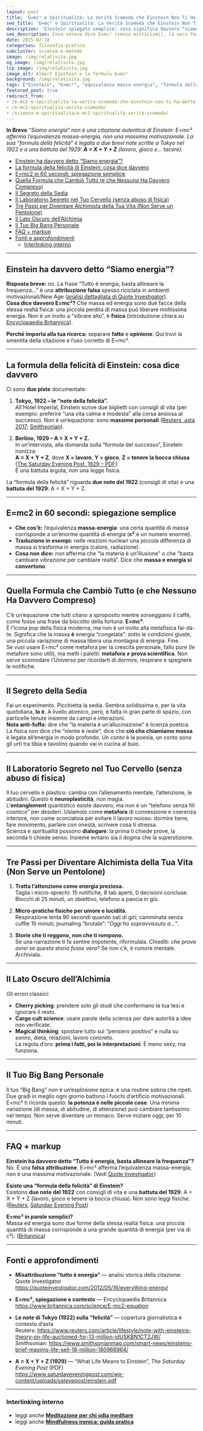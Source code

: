 ```yaml
---
layout: post
title: 'E=mc² e Spiritualità: La Verità Scomoda che Einstein Non Ti Ha Detto (Con Umorismo)'
seo_title: 'E=mc² e Spiritualità: La Verità Scomoda che Einstein Non Ti Ha Detto (Con Umorismo)'
description: 'Einstein spiegato semplice: cosa significa davvero “siamo energia” e qual è la sua formula della felicità. Fonti verificate, snippet chiari e zero fuffa.'
seo_description: Cosa voleva dire E=mc² (senza misticismi), la vera formula della felicità di Einstein (1922 + A=X+Y+Z) e perché 'siamo energia' è spesso una citazione apocrifa.
date: 2025-02-18 
categories: filosofia-pratica
subcluster: scienza-e-metodo
image: /img/relativita.jpg
og_image: /img/relativita.jpg
lcp_image: /img/relativita.jpg
image_alt: Albert Einstein e la formula E=mc²
background: /img/relativita.jpg
tags: ["Einstein", "E=mc²", "equivalenza massa-energia", "formula della felicità", "fact-check"]
featured_post: true
redirect_from:
- /e-mc2-e-spiritualita-la-verita-scomoda-che-einstein-non-ti-ha-detto-con-umorismo/
- /e-mc2-spiritualita-verita-scomoda/
- /scienza-e-spiritualita/e-mc2-spiritualita-verita-scomoda/
---
```

 
**In Breve**  *“Siamo energia” non è una citazione autentica di Einstein: E=mc² afferma l’equivalenza massa-energia, non una massima motivazionale. La sua “formula della felicità” è legata a due brevi note scritte a Tokyo nel 1922 e a una battuta del 1929: **A = X + Y + Z** (lavoro, gioco e… tacere).*

- [Einstein ha davvero detto “Siamo energia”?](#einstein-ha-davvero-detto-siamo-energia)
- [La formula della felicità di Einstein: cosa dice davvero](#la-formula-della-felicità-di-einstein-cosa-dice-davvero)
- [E=mc2 in 60 secondi: spiegazione semplice](#emc2-in-60-secondi-spiegazione-semplice)
- [Quella Formula che Cambiò Tutto (e che Nessuno Ha Davvero Compreso)](#quella-formula-che-cambiò-tutto-e-che-nessuno-ha-davvero-compreso)
- [Il Segreto della Sedia](#il-segreto-della-sedia)
- [Il Laboratorio Segreto nel Tuo Cervello (senza abuso di fisica)](#il-laboratorio-segreto-nel-tuo-cervello-senza-abuso-di-fisica)
- [Tre Passi per Diventare Alchimista della Tua Vita (Non Serve un Pentolone)](#tre-passi-per-diventare-alchimista-della-tua-vita-non-serve-un-pentolone)
- [Il Lato Oscuro dell’Alchimia](#il-lato-oscuro-dellalchimia)
- [Il Tuo Big Bang Personale](#il-tuo-big-bang-personale)
- [FAQ + markup](#faq--markup)
- [Fonti e approfondimenti](#fonti-e-approfondimenti)
  - [Interlinking interno](#interlinking-interno)

---

## Einstein ha davvero detto “Siamo energia”?

**Risposta breve:** no. La frase “Tutto è energia, basta allineare la frequenza…” è una **attribuzione falsa** spesso riciclata in ambienti motivazionali/New Age ([analisi dettagliata di Quote Investigator](https://quoteinvestigator.com/2012/05/16/everything-energy/)).  
**Cosa dice davvero E=mc²?** Che massa ed energia sono due facce della stessa realtà fisica: una piccola perdita di massa può liberare moltissima energia. Non è un invito a “vibrare alto”, è **fisica** (introduzione chiara su [Encyclopaedia Britannica](https://www.britannica.com/science/E-mc2-equation)).

**Perché importa alla tua ricerca:** separare **fatto** e **opinione**. Qui trovi la smentita della citazione e l’uso corretto di E=mc².

---

## La formula della felicità di Einstein: cosa dice davvero

Ci sono **due piste** documentate:

1. **Tokyo, 1922 – le “note della felicità”.**  
   All’Hotel Imperial, Einstein scrive due biglietti con consigli di vita (per esempio: preferire “una vita calma e modesta” alla corsa ansiosa al successo). Non è un’equazione: sono **massime personali** ([Reuters, asta 2017](https://www.reuters.com/article/lifestyle/note-with-einsteins-theory-on-life-auctioned-for-13-million-idUSKBN1CT2JW/); [Smithsonian](https://www.smithsonianmag.com/smart-news/einsteins-brief-maxims-life-sell-18-million-180966964/)).

2. **Berlino, 1929 – A = X + Y + Z.**  
   In un’intervista, alla domanda sulla “formula del successo”, Einstein ironizza:  
   **A = X + Y + Z**, dove **X = lavoro**, **Y = gioco**, **Z = tenere la bocca chiusa** ([The Saturday Evening Post, 1929 – PDF](https://www.saturdayeveningpost.com/wp-content/uploads/satevepost/einstein.pdf)).  
   È una battuta arguta, non una legge fisica.

La “formula della felicità” riguarda **due note del 1922** (consigli di vita) e una **battuta del 1929**: A = X + Y + Z.

---

## E=mc2 in 60 secondi: spiegazione semplice

- **Che cos’è:** l’equivalenza **massa-energia**: una certa quantità di massa corrisponde a un’enorme quantità di energia (**c²** è un numero enorme).  
- **Traduzione in esempi:** nelle reazioni nucleari una piccola differenza di massa si trasforma in energia (calore, radiazione).  
- **Cosa **non** dice:** non afferma che “la materia è un’illusione” o che “basta cambiare vibrazione per cambiare realtà”. Dice che **massa e energia si convertono**.

---

## Quella Formula che Cambiò Tutto (e che Nessuno Ha Davvero Compreso)

C’è un’equazione che tutti citano a sproposito mentre sorseggiano il caffè, come fosse una frase da biscotto della fortuna: **E=mc²**.  
È l’icona pop della fisica moderna, ma non è un invito alla metafisica fai-da-te. Significa che la massa **è** energia “congelata”: sotto le condizioni giuste, una piccola variazione di massa libera una montagna di energia. Fine.  
Se vuoi usare E=mc² come metafora per la crescita personale, fallo pure (le metafore sono utili), ma metti i paletti: **metafora ≠ prova scientifica**. Non serve scomodare l’Universo per ricordarti di dormire, respirare e spegnere le notifiche.

---

## Il Segreto della Sedia

Fai un esperimento. Picchietta la sedia. Sembra solidissima e, per la vita quotidiana, **lo è**. A livello atomico, però, è fatta in gran parte di spazio, con particelle tenute insieme da campi e interazioni.  
**Nota anti-fuffa:** dire che “la materia è un’allucinazione” è licenza poetica. La fisica non dice che “niente è reale”; dice che **ciò che chiamiamo massa** è legata all’energia in modo profondo. Un conto è la poesia, un conto sono gli urti tra tibia e tavolino quando vai in cucina al buio.

---

## Il Laboratorio Segreto nel Tuo Cervello (senza abuso di fisica)

Il tuo cervello è plastico: cambia con l’allenamento mentale, l’attenzione, le abitudini. Questo è **neuroplasticità**, non magia.  
L’**entanglement** quantistico esiste davvero, ma non è un “telefono senza fili cosmico” per desideri. Usiamolo come **metafora** di connessione e coerenza interiore, non come scorciatoia per evitare il lavoro noioso: dormire bene, fare movimento, parlare con onestà, scrivere cosa ti stressa.  
Scienza e spiritualità possono **dialogare**: la prima ti chiede prove, la seconda ti chiede senso. Insieme evitano sia il dogma che la superstizione.

---

## Tre Passi per Diventare Alchimista della Tua Vita (Non Serve un Pentolone)

1. **Tratta l’attenzione come energia preziosa.**  
   Taglia i micro-sprechi: 15 notifiche, 8 tab aperti, 0 decisioni concluse. Blocchi di 25 minuti, un obiettivo, telefono a pancia in giù.

2. **Micro-pratiche fisiche per umore e lucidità.**  
   Respirazione lenta 90 secondi quando sali di giri; camminata senza cuffie 10 minuti; journaling “brutale”: *“Oggi ho sopravvissuto a…”*.

3. **Storie che ti reggono, non che ti rompono.**  
   Se una narrazione ti fa sentire impotente, riformulala. Chiediti: *che prova avrei se questa storia fosse vera?* Se non c’è, è rumore mentale. Archiviala.

---

## Il Lato Oscuro dell’Alchimia

Gli errori classici:  
- **Cherry picking**: prendere solo gli studi che confermano la tua tesi e ignorare il resto.  
- **Cargo cult science**: usare parole della scienza per dare autorità a idee non verificate.  
- **Magical thinking**: spostare tutto sul “pensiero positivo” e nulla su sonno, dieta, relazioni, lavoro concreto.  
La regola d’oro: **prima i fatti, poi le interpretazioni**. È meno sexy, ma funziona.

---

## Il Tuo Big Bang Personale

Il tuo “Big Bang” non è un’esplosione epica: è una routine sobria che ripeti. Due gradi in meglio ogni giorno battono i fuochi d’artificio motivazionali.  
E=mc² ti ricorda questo: **la potenza è nelle piccole cose**. Una minima variazione (di massa, di abitudine, di attenzione) può cambiare tantissimo nel tempo. Non serve diventare un monaco. Serve iniziare oggi, per 10 minuti.

---

## FAQ + markup

**Einstein ha davvero detto “Tutto è energia, basta allineare la frequenza”?**  
No. È una **falsa attribuzione**. E=mc² afferma l’equivalenza massa-energia; non è una massima motivazionale. (Vedi [Quote Investigator](https://quoteinvestigator.com/2012/05/16/everything-energy/))

**Esiste una “formula della felicità” di Einstein?**  
Esistono **due note del 1922** con consigli di vita e una **battuta del 1929**: A = X + Y + Z (lavoro, gioco e tenere la bocca chiusa). Non sono leggi fisiche. ([Reuters](https://www.reuters.com/article/lifestyle/note-with-einsteins-theory-on-life-auctioned-for-13-million-idUSKBN1CT2JW/), [Saturday Evening Post](https://www.saturdayeveningpost.com/wp-content/uploads/satevepost/einstein.pdf))

**E=mc² in parole semplici?**  
Massa ed energia sono due forme della stessa realtà fisica: una piccola quantità di massa corrisponde a una grande quantità di energia (per via di c²). ([Britannica](https://www.britannica.com/science/E-mc2-equation))

<!-- {%- comment -%} Inline BlogPosting/FAQ JSON-LD removed. BlogPosting included via `_includes/schema-blogposting.html`; add `faqs` in front matter to render FAQ JSON-LD via `_includes/schema-faq.html`.
{%- endcomment -%} -->

---

## Fonti e approfondimenti

- **Misattribuzione “tutto è energia”** — analisi storica della citazione: Quote Investigator  
  https://quoteinvestigator.com/2012/05/16/everything-energy/

- **E=mc², spiegazione e contesto** — Encyclopaedia Britannica  
  https://www.britannica.com/science/E-mc2-equation

- **Le note di Tokyo (1922) sulla “felicità”** — copertura giornalistica e contesto d’asta  
  Reuters: https://www.reuters.com/article/lifestyle/note-with-einsteins-theory-on-life-auctioned-for-13-million-idUSKBN1CT2JW/  
  Smithsonian: https://www.smithsonianmag.com/smart-news/einsteins-brief-maxims-life-sell-18-million-180966964/

- **A = X + Y + Z (1929)** — “What Life Means to Einstein”, *The Saturday Evening Post* (PDF)  
  https://www.saturdayeveningpost.com/wp-content/uploads/satevepost/einstein.pdf

---

### Interlinking interno

- leggi anche **[Meditazione per chi odia meditare](/percorso/meditazione-anti-guru/)**  
- leggi anche **[Mindfulness ironica: guida pratica](/crescita-autentica/mindfulness-ironica/)**

